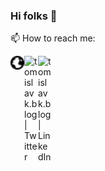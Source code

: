 ### Hi folks 👋

📫 How to reach me:

[<img align="left" alt="tomislavk.blog " width="22px" src="https://raw.githubusercontent.com/iconic/open-iconic/master/svg/globe.svg" />][website]
[<img align="left" alt="tomislavk.blog | Twitter" width="22px" src="https://cdn.jsdelivr.net/npm/simple-icons@v3/icons/twitter.svg" />][twitter]
[<img align="left" alt="tomislavk.blog | LinkedIn" width="22px" src="https://cdn.jsdelivr.net/npm/simple-icons@v3/icons/linkedin.svg" />][linkedin]



[website]: https://tomislavk.blog
[twitter]: https://twitter.com/tkranjec
[linkedin]: https://www.linkedin.com/in/tkranjec/
<!--
**tomk39/tomk39** is a ✨ _special_ ✨ repository because its `README.md` (this file) appears on your GitHub profile.

Here are some ideas to get you started:

- 🔭 I’m currently working on ...
- 🌱 I’m currently learning ...
- 👯 I’m looking to collaborate on ...
- 🤔 I’m looking for help with ...
- 💬 Ask me about ...
- 📫 How to reach me: ...
- 😄 Pronouns: ...
- ⚡ Fun fact: ...
-->
